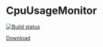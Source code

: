 # CpuUsageMonitor

[![Build status](https://ci.appveyor.com/api/projects/status/q2k01082v3f9lttg/branch/master?svg=true)](https://ci.appveyor.com/project/vetterd/cpuusagemonitor/branch/master)

[Download](https://ci.appveyor.com/api/projects/vetterd/CpuUsageMonitor/artifacts/CpuUsageMonitor\bin\BuildResult.zip)
